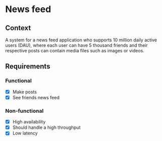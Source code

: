 # News feed

## Context
A system for a news feed application who supports 10 million daily active users (DAU), 
where each user can have 5 thousand friends and their respective posts can contain media files 
such as images or videos.

## Requirements

### Functional
- [X] Make posts
- [X] See friends news feed

### Non-functional
- [X] High availability
- [X] Should handle a high throughput
- [X] Low latency